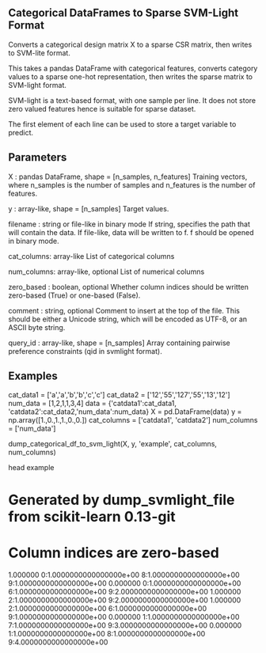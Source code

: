 Categorical DataFrames to Sparse SVM-Light Format
-------------------------------------------------
Converts a categorical design matrix X to a sparse CSR matrix,
then writes to SVM-lite format.

This takes a pandas DataFrame with categorical features, converts category
values to a sparse one-hot representation, then writes the sparse matrix
to SVM-light format.

SVM-light is a text-based format, with one sample per line. It does
not store zero valued features hence is suitable for sparse dataset.

The first element of each line can be used to store a target variable
to predict.

Parameters
----------
X : pandas DataFrame, shape = [n_samples, n_features]
    Training vectors, where n_samples is the number of samples and
    n_features is the number of features.

y : array-like, shape = [n_samples]
    Target values.

filename : string or file-like in binary mode
    If string, specifies the path that will contain the data.
    If file-like, data will be written to f. f should be opened in binary
    mode.

cat_columns: array-like
	List of categorical columns

num_columns: array-like, optional
	List of numerical columns

zero_based : boolean, optional
    Whether column indices should be written zero-based (True) or one-based
    (False).

comment : string, optional
    Comment to insert at the top of the file. This should be either a
    Unicode string, which will be encoded as UTF-8, or an ASCII byte
    string.

query_id : array-like, shape = [n_samples]
    Array containing pairwise preference constraints (qid in svmlight
    format).

 Examples
 --------

 cat_data1 = ['a','a','b','b','c','c']
cat_data2 = ['12','55','127','55','13','12']
num_data = [1,2,1,1,3,4]
data  = {'catdata1':cat_data1, 'catdata2':cat_data2,'num_data':num_data}
X = pd.DataFrame(data)
y = np.array([1.,0.,1.,1.,0.,0.])
cat_columns = ['catdata1', 'catdata2']
num_columns = ['num_data']

dump_categorical_df_to_svm_light(X, y, 'example', cat_columns, num_columns)

head example	
# Generated by dump_svmlight_file from scikit-learn 0.13-git
# Column indices are zero-based
1.000000 0:1.0000000000000000e+00 8:1.0000000000000000e+00 9:1.0000000000000000e+00
0.000000 0:1.0000000000000000e+00 6:1.0000000000000000e+00 9:2.0000000000000000e+00
1.000000 2:1.0000000000000000e+00 9:2.0000000000000000e+00
1.000000 2:1.0000000000000000e+00 6:1.0000000000000000e+00 9:1.0000000000000000e+00
0.000000 1:1.0000000000000000e+00 7:1.0000000000000000e+00 9:3.0000000000000000e+00
0.000000 1:1.0000000000000000e+00 8:1.0000000000000000e+00 9:4.0000000000000000e+00